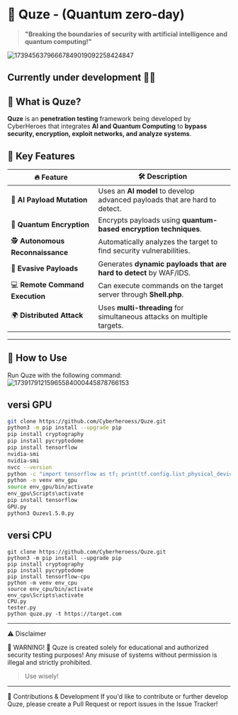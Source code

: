 
# 🤖 Quze - (Quantum zero-day)
> **"Breaking the boundaries of security with artificial intelligence and quantum computing!"**  

![17394563796667849019092258424847](https://github.com/user-attachments/assets/c572dc16-b83f-471e-ab7d-8b58d254e25e)

## Currently under development 🔧🗿

## 📌 What is Quze?
**Quze** is an **penetration testing** framework being developed by CyberHeroes that integrates **AI and Quantum Computing** to **bypass security, encryption, exploit networks, and analyze systems**.

## 🎯 Key Features
| 🔥 Feature | 🛠️ Description |
|------------|---------------|
| 🤖 **AI Payload Mutation** | Uses an **AI model** to develop advanced payloads that are hard to detect. |
| 🔐 **Quantum Encryption** | Encrypts payloads using **quantum-based encryption techniques**. |
| 🕵️ **Autonomous Reconnaissance** | Automatically analyzes the target to find security vulnerabilities. |
| 🏹 **Evasive Payloads** | Generates **dynamic payloads that are hard to detect** by WAF/IDS. |
| 💻 **Remote Command Execution** | Can execute commands on the target server through **Shell.php**. |
| 🌍 **Distributed Attack** | Uses **multi-threading** for simultaneous attacks on multiple targets. |

---

## 🚀 How to Use
Run Quze with the following command:
![17391791215965584000445878766153](https://github.com/user-attachments/assets/07efe3d5-bb4e-47d7-8697-e16a0b2c654e)

## versi GPU
```bash
git clone https://github.com/Cyberheroess/Quze.git
python3 -m pip install --upgrade pip
pip install cryptography
pip install pycryptodome
pip install tensorflow
nvidia-smi
nvidia-smi
nvcc --version
python -c "import tensorflow as tf; print(tf.config.list_physical_devices('GPU'))"
python -m venv env_gpu
source env_gpu/bin/activate 
env_gpu\Scripts\activate  
pip install tensorflow
GPU.py  
python3 Quzev1.5.0.py
```

## versi CPU
```
git clone https://github.com/Cyberheroess/Quze.git
python3 -m pip install --upgrade pip
pip install cryptography
pip install pycryptodome
pip install tensorflow-cpu
python -m venv env_cpu
source env_cpu/bin/activate  
env_cpu\Scripts\activate
CPU.py
tester.py
python quze.py -t https://target.com
```
---

⚠ Disclaimer

🚨 WARNING! 🚨 Quze is created solely for educational and authorized security testing purposes!
Any misuse of systems without permission is illegal and strictly prohibited.

> Use wisely!




---

📢 Contributions & Development If you'd like to contribute or further develop Quze, please create a Pull Request or report issues in the Issue Tracker!



